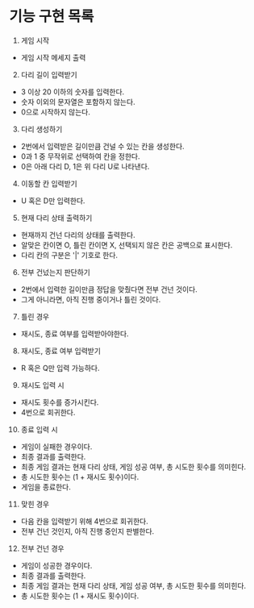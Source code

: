 # 기능 구현 목록

1. 게임 시작

- 게임 시작 메세지 출력

2. 다리 길이 입력받기

- 3 이상 20 이하의 숫자를 입력한다.
- 숫자 이외의 문자열은 포함하지 않는다.
- 0으로 시작하지 않는다.

3. 다리 생성하기

- 2번에서 입력받은 길이만큼 건널 수 있는 칸을 생성한다.
- 0과 1 중 무작위로 선택하여 칸을 정한다.
- 0은 아래 다리 D, 1은 위 다리 U로 나타낸다.

4. 이동할 칸 입력받기

- U 혹은 D만 입력한다.

5. 현재 다리 상태 출력하기

- 현재까지 건넌 다리의 상태를 출력한다.
- 알맞은 칸이면 O, 틀린 칸이면 X, 선택되지 않은 칸은 공백으로 표시한다.
- 다리 칸의 구분은 '|' 기호로 한다.

6. 전부 건넜는지 판단하기

- 2번에서 입력한 길이만큼 정답을 맞췄다면 전부 건넌 것이다.
- 그게 아니라면, 아직 진행 중이거나 틀린 것이다.

7. 틀린 경우

- 재시도, 종료 여부를 입력받아야한다.

8. 재시도, 종료 여부 입력받기

- R 혹은 Q만 입력 가능하다.

9. 재시도 입력 시

- 재시도 횟수를 증가시킨다.
- 4번으로 회귀한다.

10. 종료 입력 시

- 게임이 실패한 경우이다.
- 최종 결과를 출력한다.
- 최종 게임 결과는 현재 다리 상태, 게임 성공 여부, 총 시도한 횟수를 의미힌다.
- 총 시도한 횟수는 (1 + 재시도 횟수)이다.
- 게임을 종료한다.

11. 맞힌 경우

- 다음 칸을 입력받기 위해 4번으로 회귀한다.
- 전부 건넌 것인지, 아직 진행 중인지 판별한다.

12. 전부 건넌 경우

- 게임이 성공한 경우이다.
- 최종 결과를 출력한다.
- 최종 게임 결과는 현재 다리 상태, 게임 성공 여부, 총 시도한 횟수를 의미힌다.
- 총 시도한 횟수는 (1 + 재시도 횟수)이다.
